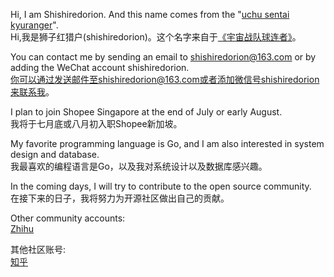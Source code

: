 Hi, I am Shishiredorion. And this name comes from the "[uchu sentai kyuranger](https://powerrangers.fandom.com/wiki/Uchu_Sentai_Kyuranger)".  
Hi,我是狮子红猎户(shishiredorion)。这个名字来自于[《宇宙战队球连者》](https://baike.baidu.com/item/%E5%AE%87%E5%AE%99%E6%88%98%E9%98%9F%E4%B9%9D%E8%BF%9E%E8%80%85/20414119)。

You can contact me by sending an email to shishiredorion@163.com or by adding the WeChat account shishiredorion.   
你可以通过发送邮件至shishiredorion@163.com或者添加微信号shishiredorion来联系我。

I plan to join Shopee Singapore at the end of July or early August.  
我将于七月底或八月初入职Shopee新加坡。

My favorite programming language is Go, and I am also interested in system design and database.  
我最喜欢的编程语言是Go，以及我对系统设计以及数据库感兴趣。

In the coming days, I will try to contribute to the open source community.  
在接下来的日子，我将努力为开源社区做出自己的贡献。

Other community accounts:  
[Zhihu](https://www.zhihu.com/people/shi-zi-xi-hu-hong)  

其他社区账号:  
[知乎](https://www.zhihu.com/people/shi-zi-xi-hu-hong)  
